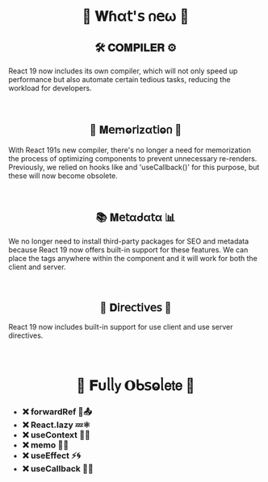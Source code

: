 
<h1  align="center" > 🍄 𝐖ɦα𝗍'𝗌 𐓣𝖾ω  🥠</h1>

<h2  align="center" > 🛠️ 𝐂𝐎𝐌𝐏𝚰𝐋𝐄𝐑 ⚙️</h2>

React 19 now includes its own compiler, which will not only
speed up performance but also automate certain tedious
tasks, reducing the workload for developers.

</br>

<h2  align="center" > 🧠 𝐌𝖾ꭑⱺ𝗋𝗂ƶα𝗍𝗂ⱺ𐓣 💾</h2>

With React 191s new compiler, there's no longer a need for
memorization the process of optimizing components to
prevent unnecessary re-renders. Previously, we relied on
hooks like and 'useCallback()' for this
purpose, but these will now become obsolete.

</br>

<h2  align="center" > 📚 𝐌𝖾𝗍αᑯα𝗍α 📊</h2>

We no longer need to install third-party packages for SEO and
metadata because React 19 now offers built-in support for these
features. We can place the tags anywhere within the component
and it will work for both the client and server.

</br>

<h2  align="center" > 🧭 𝐃𝗂𝗋𝖾𝖼𝗍𝗂𝗏𝖾𝗌  🧋</h2>

React 19 now includes built-in support for use client and use
server directives.

</br>


<h1  align="center" > 🍄 𝐅υᥣᥣ𝗒 𝐎ᑲ𝗌ⱺᥣ𝖾𝗍𝖾  🥠</h1>

<h3>

- ❌ forwardRef 🔀📤
- ❌ React.lazy 💤⚛️
- ❌ useContext 🧰🌐
- ❌ memo 🧠📄
- ❌ useEffect ⚡🌀
- ❌ useCallback 🔄📞

</h3>
